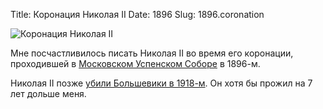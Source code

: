 Title: Коронация Николая II
Date: 1896
Slug: 1896.coronation

![Коронация Николая II][picture]

Мне посчастливилось писать Николая II во время его коронации, проходившей в [Московском Успенском Соборе][cathedral] в 1896-м.

Николая II позже [убили Большевики в 1918-м][kill]. Он хотя бы прожил на 7 лет дольше меня.

[picture]: https://upload.wikimedia.org/wikipedia/commons/3/32/Walentin_Serow_Kroenung_Zar_Nikolai_II_anagoria.jpg?uselang=ru
[cathedral]: https://ru.wikipedia.org/wiki/%D0%A3%D1%81%D0%BF%D0%B5%D0%BD%D1%81%D0%BA%D0%B8%D0%B9_%D1%81%D0%BE%D0%B1%D0%BE%D1%80_(%D0%9C%D0%BE%D1%81%D0%BA%D0%B2%D0%B0)
[kill]: https://ru.wikipedia.org/wiki/%D0%A0%D0%B0%D1%81%D1%81%D1%82%D1%80%D0%B5%D0%BB_%D1%86%D0%B0%D1%80%D1%81%D0%BA%D0%BE%D0%B9_%D1%81%D0%B5%D0%BC%D1%8C%D0%B8
